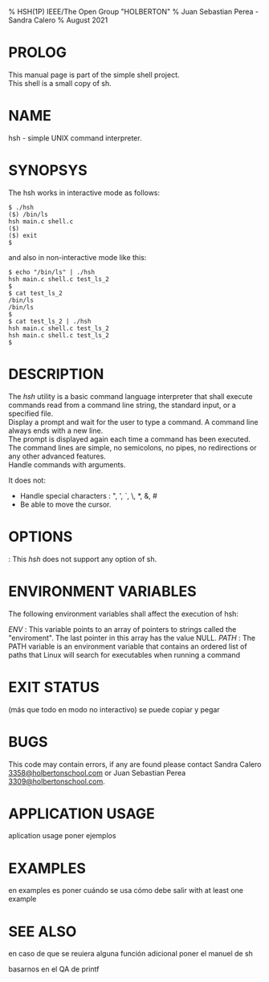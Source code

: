 % HSH(1P) IEEE/The Open Group "HOLBERTON"
% Juan Sebastian Perea - Sandra Calero
% August 2021

# PROLOG

This manual page is part of the simple shell project.\
This shell is a small copy of sh.

# NAME
hsh - simple UNIX command interpreter.

# SYNOPSYS
The hsh works in interactive mode as follows:

    $ ./hsh
    ($) /bin/ls
    hsh main.c shell.c
    ($)
    ($) exit
    $

and also in non-interactive mode like this:

    $ echo "/bin/ls" | ./hsh
    hsh main.c shell.c test_ls_2
    $
    $ cat test_ls_2
    /bin/ls
    /bin/ls
    $
    $ cat test_ls_2 | ./hsh
    hsh main.c shell.c test_ls_2
    hsh main.c shell.c test_ls_2
    $

# DESCRIPTION
The *hsh* utility is a basic command language interpreter that shall execute commands read from a command line string, the standard input, or a specified file.\
Display a prompt and wait for the user to type a command. A command line always ends with a new line.\
The prompt is displayed again each time a command has been executed.\
The command lines are simple, no semicolons, no pipes, no redirections or any other advanced features.\
Handle commands with arguments.

It does not:

 * Handle special characters : \", ', `, \\, *, &, #
 * Be able to move the cursor.

# OPTIONS
: This *hsh* does not support any option of sh.

# ENVIRONMENT VARIABLES
The following environment variables shall affect the execution of hsh:

*ENV*
: This variable points to an array of pointers to strings called the "enviroment". The last pointer in this array has the value NULL.
*PATH*
: The PATH variable is an environment variable that contains an ordered list of paths that Linux will search for executables when running a command

# EXIT STATUS
(más que todo en modo no interactivo) se puede copiar y pegar

# BUGS
This code may contain errors, if any are found please contact Sandra Calero <3358@holbertonschool.com> or Juan Sebastian Perea <3309@holbertonschool.com>.

# APPLICATION USAGE
aplication usage poner ejemplos

# EXAMPLES
en examples es poner cuándo se usa cómo debe salir
 with at least one example

# SEE ALSO
en caso de que se reuiera alguna función adicional poner el manuel de sh

basarnos en el QA de printf